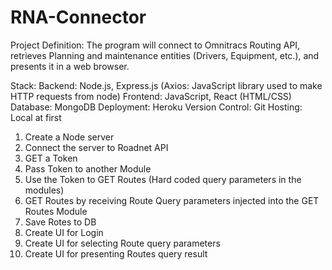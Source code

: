 # RNA-Connector
Project Definition:
The program will connect to Omnitracs Routing API, retrieves Planning and maintenance entities (Drivers, Equipment, etc.), and presents it in a web browser.

Stack:
Backend: Node.js, Express.js (Axios: JavaScript library used to make HTTP requests from node)
Frontend: JavaScript, React (HTML/CSS)
Database: MongoDB
Deployment: Heroku
Version Control: Git
Hosting: Local at first

1.	Create a Node server
2.	Connect the server to Roadnet API
3.	GET a Token
4.	Pass Token to another Module
5.	Use the Token to GET Routes (Hard coded query parameters in the modules)
6.	GET Routes by receiving Route Query parameters injected into the GET Routes Module
7.	Save Rotes to DB
8.	Create UI for Login
9.	Create UI for selecting Route query parameters
10.	Create UI for presenting Routes query result

